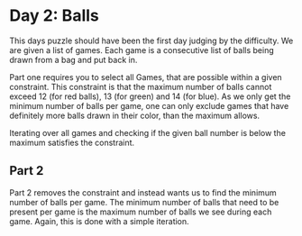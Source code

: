 # Day 2: Balls
This days puzzle should have been the first day judging by the difficulty.
We are given a list of games. Each game is a consecutive list of balls being drawn from a bag and put back in.

Part one requires you to select all Games, that are possible within a given constraint.
This constraint is that the maximum number of balls cannot exceed 12 (for red balls), 13 (for green) and 14 (for blue). As we only get the minimum number of balls per game, one can only exclude games that have definitely more balls drawn in their color, than the maximum allows.

Iterating over all games and checking if the given ball number is below the maximum satisfies the constraint.

## Part 2
Part 2 removes the constraint and instead wants us to find the minimum number of balls per game.
The minimum number of balls that need to be present per game is the maximum number of balls we see during each game.
Again, this is done with a simple iteration.